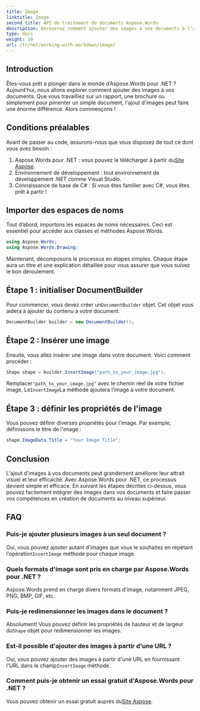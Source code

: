 ```yaml
---
title: Image
linktitle: Image
second_title: API de traitement de documents Aspose.Words
description: Découvrez comment ajouter des images à vos documents à l'aide d'Aspose.Words for .NET avec ce guide étape par étape. Améliorez vos documents avec des visuels en un rien de temps.
type: docs
weight: 10
url: /fr/net/working-with-markdown/image/
---
```

## Introduction

Êtes-vous prêt à plonger dans le monde d’Aspose.Words pour .NET ? Aujourd'hui, nous allons explorer comment ajouter des images à vos documents. Que vous travailliez sur un rapport, une brochure ou simplement pour pimenter un simple document, l'ajout d'images peut faire une énorme différence. Alors commençons !

## Conditions préalables

Avant de passer au code, assurons-nous que vous disposez de tout ce dont vous avez besoin :

1.  Aspose.Words pour .NET : vous pouvez le télécharger à partir du[Site Aspose](https://releases.aspose.com/words/net/).
2. Environnement de développement : tout environnement de développement .NET comme Visual Studio.
3. Connaissance de base de C# : Si vous êtes familier avec C#, vous êtes prêt à partir !

## Importer des espaces de noms

Tout d’abord, importons les espaces de noms nécessaires. Ceci est essentiel pour accéder aux classes et méthodes Aspose.Words.

```csharp
using Aspose.Words;
using Aspose.Words.Drawing;
```

Maintenant, décomposons le processus en étapes simples. Chaque étape aura un titre et une explication détaillée pour vous assurer que vous suivez le bon déroulement.

## Étape 1 : initialiser DocumentBuilder

 Pour commencer, vous devez créer un`DocumentBuilder` objet. Cet objet vous aidera à ajouter du contenu à votre document.

```csharp
DocumentBuilder builder = new DocumentBuilder();
```

## Étape 2 : Insérer une image

Ensuite, vous allez insérer une image dans votre document. Voici comment procéder :

```csharp
Shape shape = builder.InsertImage("path_to_your_image.jpg");
```

 Remplacer`"path_to_your_image.jpg"` avec le chemin réel de votre fichier image. Le`InsertImage`La méthode ajoutera l’image à votre document.

## Étape 3 : définir les propriétés de l'image

Vous pouvez définir diverses propriétés pour l'image. Par exemple, définissons le titre de l'image :

```csharp
shape.ImageData.Title = "Your Image Title";
```

## Conclusion

L'ajout d'images à vos documents peut grandement améliorer leur attrait visuel et leur efficacité. Avec Aspose.Words pour .NET, ce processus devient simple et efficace. En suivant les étapes décrites ci-dessus, vous pouvez facilement intégrer des images dans vos documents et faire passer vos compétences en création de documents au niveau supérieur.

## FAQ

### Puis-je ajouter plusieurs images à un seul document ?  
 Oui, vous pouvez ajouter autant d'images que vous le souhaitez en répétant l'opération`InsertImage` méthode pour chaque image.

### Quels formats d'image sont pris en charge par Aspose.Words pour .NET ?  
Aspose.Words prend en charge divers formats d'image, notamment JPEG, PNG, BMP, GIF, etc.

### Puis-je redimensionner les images dans le document ?  
 Absolument! Vous pouvez définir les propriétés de hauteur et de largeur du`Shape` objet pour redimensionner les images.

### Est-il possible d'ajouter des images à partir d'une URL ?  
Oui, vous pouvez ajouter des images à partir d'une URL en fournissant l'URL dans le champ`InsertImage` méthode.

### Comment puis-je obtenir un essai gratuit d'Aspose.Words pour .NET ?  
 Vous pouvez obtenir un essai gratuit auprès du[Site Aspose](https://releases.aspose.com/).